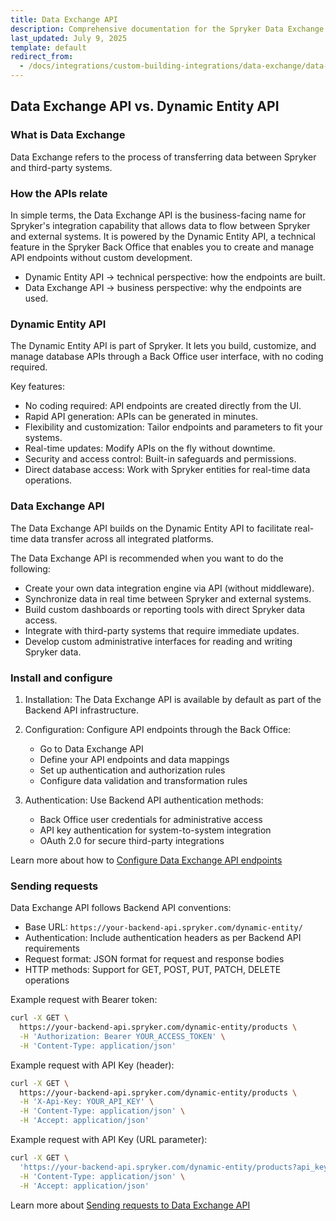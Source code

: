 ```yaml
---
title: Data Exchange API
description: Comprehensive documentation for the Spryker Data Exchange API, enabling seamless integration and efficient data transfer between systems.
last_updated: July 9, 2025
template: default
redirect_from:
  - /docs/integrations/custom-building-integrations/data-exchange/data-exchange-api.html
---
```


## Data Exchange API vs. Dynamic Entity API

### What is Data Exchange

Data Exchange refers to the process of transferring data between Spryker and third-party systems.

### How the APIs relate

In simple terms, the Data Exchange API is the business-facing name for Spryker's integration capability that allows data to flow between Spryker and external systems. It is powered by the Dynamic Entity API, a technical feature in the Spryker Back Office that enables you to create and manage API endpoints without custom development.
- Dynamic Entity API -> technical perspective: how the endpoints are built.
- Data Exchange API -> business perspective: why the endpoints are used.

### Dynamic Entity API

The Dynamic Entity API is part of Spryker. It lets you build, customize, and manage database APIs through a Back Office user interface, with no coding required.

Key features:
- No coding required: API endpoints are created directly from the UI.
- Rapid API generation: APIs can be generated in minutes.
- Flexibility and customization: Tailor endpoints and parameters to fit your systems.
- Real-time updates: Modify APIs on the fly without downtime.
- Security and access control: Built-in safeguards and permissions.
- Direct database access: Work with Spryker entities for real-time data operations.

### Data Exchange API

The Data Exchange API builds on the Dynamic Entity API to facilitate real-time data transfer across all integrated platforms.

The Data Exchange API is recommended when you want to do the following:
- Create your own data integration engine via API (without middleware).
- Synchronize data in real time between Spryker and external systems.
- Build custom dashboards or reporting tools with direct Spryker data access.
- Integrate with third-party systems that require immediate updates.
- Develop custom administrative interfaces for reading and writing Spryker data.

### Install and configure

1. Installation: The Data Exchange API is available by default as part of the Backend API infrastructure.

2. Configuration: Configure API endpoints through the Back Office:
   - Go to Data Exchange API
   - Define your API endpoints and data mappings
   - Set up authentication and authorization rules
   - Configure data validation and transformation rules

3. Authentication: Use Backend API authentication methods:
   - Back Office user credentials for administrative access
   - API key authentication for system-to-system integration
   - OAuth 2.0 for secure third-party integrations

Learn more about how to [Configure Data Exchange API endpoints](/docs/integrations/spryker-glue-api/backend-api/data-exchange-api/configure-data-exchange-api.html)

### Sending requests

Data Exchange API follows Backend API conventions:

- Base URL: `https://your-backend-api.spryker.com/dynamic-entity/`
- Authentication: Include authentication headers as per Backend API requirements
- Request format: JSON format for request and response bodies
- HTTP methods: Support for GET, POST, PUT, PATCH, DELETE operations

Example request with Bearer token:

```bash
curl -X GET \
  https://your-backend-api.spryker.com/dynamic-entity/products \
  -H 'Authorization: Bearer YOUR_ACCESS_TOKEN' \
  -H 'Content-Type: application/json'
```

Example request with API Key (header):

```bash
curl -X GET \
  https://your-backend-api.spryker.com/dynamic-entity/products \
  -H 'X-Api-Key: YOUR_API_KEY' \
  -H 'Content-Type: application/json' \
  -H 'Accept: application/json'
```

Example request with API Key (URL parameter):

```bash
curl -X GET \
  'https://your-backend-api.spryker.com/dynamic-entity/products?api_key=YOUR_API_KEY' \
  -H 'Content-Type: application/json' \
  -H 'Accept: application/json'
```

Learn more about [Sending requests to Data Exchange API](/docs/integrations/spryker-glue-api/backend-api/data-exchange-api/sending-requests-to-data-exchange-api.html)
